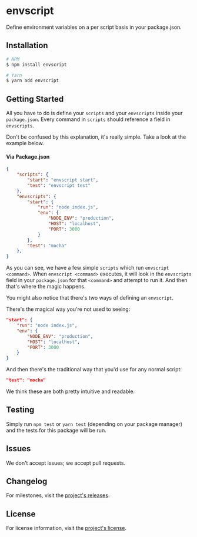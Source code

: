 # envscript

Define environment variables on a per script basis in your package.json.

## Installation
```bash
# NPM
$ npm install envscript

# Yarn
$ yarn add envscript
```

## Getting Started

All you have to do is define your `scripts` and your `envscripts` inside your `package.json`. Every command in `scripts` should reference a field in `envscripts`.

Don't be confused by this explanation, it's really simple. Take a look at the example below.

#### Via Package.json

```json
{
	"scripts": {
		"start": "envscript start",
		"test": "envscript test"
	},
	"envscripts": {
		"start": {
			"run": "node index.js",
			"env": {
				"NODE_ENV": "production",
				"HOST": "localhost",
				"PORT": 3000
			}
		},
		"test": "mocha"
	},
}
```

As you can see, we have a few simple `scripts` which run `envscript <command>`. When `envscript <command>` executes, it will look in the `envscripts` field in your `package.json` for that `<command>` and attempt to run it. And then that's where the magic happens.

You might also notice that there's two ways of defining an `envscript`.

There's the magical way you're not used to seeing:

```json
"start": {
	"run": "node index.js",
	"env": {
		"NODE_ENV": "production",
		"HOST": "localhost",
		"PORT": 3000
	}
}
```

And then there's the traditional way that you'd use for any normal script:

```json
"test": "mocha"
```

We think these are both pretty intuitive and readable.

## Testing

Simply run `npm test` or `yarn test` (depending on your package manager) and the tests for this package will be run.

## Issues

We don't accept issues; we accept pull requests.

## Changelog

For milestones, visit the [project's releases](https://github.com/alecmekarzel/envscript/releases).

## License

For license information, visit the [project's license](https://github.com/alecmekarzel/envscript/blob/master/LICENSE).
